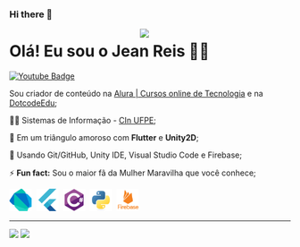 ### Hi there 👋

<!--
**iser-naej/iser-naej** is a ✨ _special_ ✨ repository because its `README.md` (this file) appears on your GitHub profile.

Here are some ideas to get you started:

- 🔭 I’m currently working on ...
- 🌱 I’m currently learning ...
- 👯 I’m looking to collaborate on ...
- 🤔 I’m looking for help with ...
- 💬 Ask me about ...
- 📫 How to reach me: ...
- 😄 Pronouns: ...
- ⚡ Fun fact: ...
-->

<img src = ".github/dotcode.png" width = "270px" align = "right">

# Olá! Eu sou o Jean Reis 👩‍💻

<div id="badges">  
  <a href = "https://www.youtube.com/c/DotcodeEdu">
  <img src="https://img.shields.io/badge/YouTube-d83b7d?style=for-the-badge&logo=youtube&logoColor=white" alt="Youtube Badge"/>
  </a>
   
</div>

Sou criador de conteúdo na [Alura | Cursos online de Tecnologia](https://github.com/alura-cursos/) e na [DotcodeEdu](https://www.youtube.com/c/DotcodeEdu);

:man_student: Sistemas de Informação - [CIn UFPE](https://portal.cin.ufpe.br/);

💙 Em um triângulo amoroso com **Flutter** e **Unity2D**;

🧰 Usando Git/GitHub, Unity IDE, Visual Studio Code e Firebase;

⚡ **Fun fact:** Sou o maior fã da Mulher Maravilha que você conhece;
<div>
  <img src="https://github.com/devicons/devicon/blob/master/icons/dart/dart-original.svg" title="Flutter" alt="Flutter" width="40" height="40"/>&nbsp;
  <img src="https://github.com/devicons/devicon/blob/master/icons/flutter/flutter-original.svg" title="Flutter" alt="Flutter" width="40" height="40"/>&nbsp;  
  <img src="https://github.com/devicons/devicon/blob/master/icons/csharp/csharp-original.svg" title="Csharp" alt="Csharp" width="40" height="40"/>&nbsp;
  <img src="https://github.com/devicons/devicon/blob/master/icons/python/python-original.svg" title="Csharp" alt="Csharp" width="40" height="40"/>&nbsp;
  <img src="https://github.com/devicons/devicon/blob/master/icons/firebase/firebase-plain-wordmark.svg" title="Firebase" alt="Firebase" width="40" height="40"/>&nbsp;
</div>

---  
<div align = "left">  
  <img height = "200em" src="https://github-readme-stats.vercel.app/api?username=ricarthlima&show_icons=true&show_icons=true&theme=bear&count_private=true" />
  <img height = "200em" src="https://github-readme-stats.vercel.app/api/top-langs/?username=ricarthlima&show_icons=true&theme=bear&count_private=true"/>
</div>
